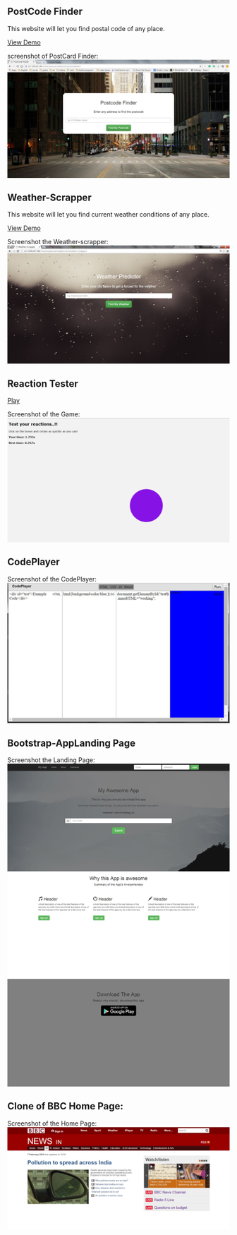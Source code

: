 ## PostCode Finder
This website will let you find postal code of any place. 

[View Demo](http://217.199.187.196/chaitanyakumarmadala.com/postcardfinder/)

screenshot of PostCard Finder:
![weather](https://raw.githubusercontent.com/chaitanya6761/Web-Development/master/postcardfinder/finder.JPG)

## Weather-Scrapper
This website will let you find current weather conditions of any place.

[View Demo](http://217.199.187.196/chaitanyakumarmadala.com/weather-scrapper/)

Screenshot the Weather-scrapper:
![weather](https://raw.githubusercontent.com/chaitanya6761/Web-Development/master/weather-scrapper/weather-scrapper.JPG)

## Reaction Tester

[Play](http://217.199.187.196/chaitanyakumarmadala.com/ReactionTester/reactionTester.html)

Screenshot of the Game:
![tester](https://raw.githubusercontent.com/chaitanya6761/Web-Development/master/ReactionTester/images/reactionTester.PNG)

## CodePlayer

Screenshot of the CodePlayer:
![codeplayer](https://raw.githubusercontent.com/chaitanya6761/Web-Development/master/Codeplayer/codeplayer.JPG)

## Bootstrap-AppLanding Page

Screenshot the Landing Page:
![codeplayer](https://raw.githubusercontent.com/chaitanya6761/Web-Development/master/BootstrapAppLandingPage/AppLandingPage.png)


## Clone of BBC Home Page:

Screenshot of the Home Page:
![bbc](https://raw.githubusercontent.com/chaitanya6761/Web-Development/master/BBC/images/Home.PNG)

